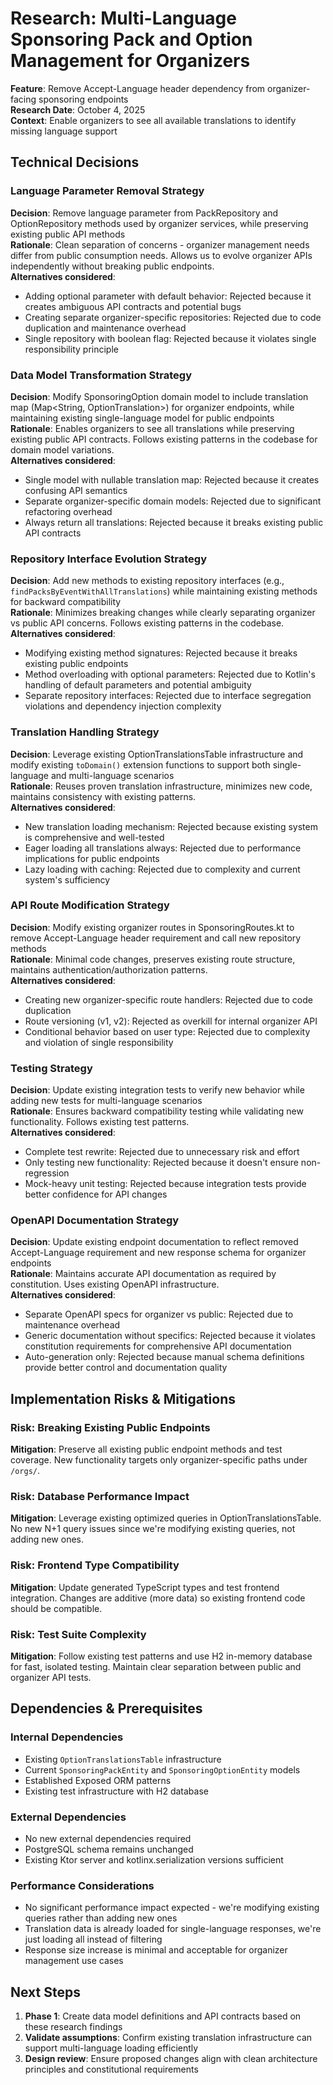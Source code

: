 # Research: Multi-Language Sponsoring Pack and Option Management for Organizers

**Feature**: Remove Accept-Language header dependency from organizer-facing sponsoring endpoints  
**Research Date**: October 4, 2025  
**Context**: Enable organizers to see all available translations to identify missing language support

## Technical Decisions

### Language Parameter Removal Strategy
**Decision**: Remove language parameter from PackRepository and OptionRepository methods used by organizer services, while preserving existing public API methods  
**Rationale**: Clean separation of concerns - organizer management needs differ from public consumption needs. Allows us to evolve organizer APIs independently without breaking public endpoints.  
**Alternatives considered**:
- Adding optional parameter with default behavior: Rejected because it creates ambiguous API contracts and potential bugs
- Creating separate organizer-specific repositories: Rejected due to code duplication and maintenance overhead
- Single repository with boolean flag: Rejected because it violates single responsibility principle

### Data Model Transformation Strategy  
**Decision**: Modify SponsoringOption domain model to include translation map (Map<String, OptionTranslation>) for organizer endpoints, while maintaining existing single-language model for public endpoints  
**Rationale**: Enables organizers to see all translations while preserving existing public API contracts. Follows existing patterns in the codebase for domain model variations.  
**Alternatives considered**:
- Single model with nullable translation map: Rejected because it creates confusing API semantics
- Separate organizer-specific domain models: Rejected due to significant refactoring overhead
- Always return all translations: Rejected because it breaks existing public API contracts

### Repository Interface Evolution Strategy
**Decision**: Add new methods to existing repository interfaces (e.g., `findPacksByEventWithAllTranslations`) while maintaining existing methods for backward compatibility  
**Rationale**: Minimizes breaking changes while clearly separating organizer vs public API concerns. Follows existing patterns in the codebase.  
**Alternatives considered**:
- Modifying existing method signatures: Rejected because it breaks existing public endpoints
- Method overloading with optional parameters: Rejected due to Kotlin's handling of default parameters and potential ambiguity
- Separate repository interfaces: Rejected due to interface segregation violations and dependency injection complexity

### Translation Handling Strategy
**Decision**: Leverage existing OptionTranslationsTable infrastructure and modify existing `toDomain()` extension functions to support both single-language and multi-language scenarios  
**Rationale**: Reuses proven translation infrastructure, minimizes new code, maintains consistency with existing patterns.  
**Alternatives considered**:
- New translation loading mechanism: Rejected because existing system is comprehensive and well-tested
- Eager loading all translations always: Rejected due to performance implications for public endpoints
- Lazy loading with caching: Rejected due to complexity and current system's sufficiency

### API Route Modification Strategy
**Decision**: Modify existing organizer routes in SponsoringRoutes.kt to remove Accept-Language header requirement and call new repository methods  
**Rationale**: Minimal code changes, preserves existing route structure, maintains authentication/authorization patterns.  
**Alternatives considered**:
- Creating new organizer-specific route handlers: Rejected due to code duplication
- Route versioning (v1, v2): Rejected as overkill for internal organizer API
- Conditional behavior based on user type: Rejected due to complexity and violation of single responsibility

### Testing Strategy
**Decision**: Update existing integration tests to verify new behavior while adding new tests for multi-language scenarios  
**Rationale**: Ensures backward compatibility testing while validating new functionality. Follows existing test patterns.  
**Alternatives considered**:
- Complete test rewrite: Rejected due to unnecessary risk and effort
- Only testing new functionality: Rejected because it doesn't ensure non-regression
- Mock-heavy unit testing: Rejected because integration tests provide better confidence for API changes

### OpenAPI Documentation Strategy
**Decision**: Update existing endpoint documentation to reflect removed Accept-Language requirement and new response schema for organizer endpoints  
**Rationale**: Maintains accurate API documentation as required by constitution. Uses existing OpenAPI infrastructure.  
**Alternatives considered**:
- Separate OpenAPI specs for organizer vs public: Rejected due to maintenance overhead
- Generic documentation without specifics: Rejected because it violates constitution requirements for comprehensive API documentation
- Auto-generation only: Rejected because manual schema definitions provide better control and documentation quality

## Implementation Risks & Mitigations

### Risk: Breaking Existing Public Endpoints
**Mitigation**: Preserve all existing public endpoint methods and test coverage. New functionality targets only organizer-specific paths under `/orgs/`.

### Risk: Database Performance Impact  
**Mitigation**: Leverage existing optimized queries in OptionTranslationsTable. No new N+1 query issues since we're modifying existing queries, not adding new ones.

### Risk: Frontend Type Compatibility
**Mitigation**: Update generated TypeScript types and test frontend integration. Changes are additive (more data) so existing frontend code should be compatible.

### Risk: Test Suite Complexity
**Mitigation**: Follow existing test patterns and use H2 in-memory database for fast, isolated testing. Maintain clear separation between public and organizer API tests.

## Dependencies & Prerequisites

### Internal Dependencies
- Existing `OptionTranslationsTable` infrastructure
- Current `SponsoringPackEntity` and `SponsoringOptionEntity` models  
- Established Exposed ORM patterns
- Existing test infrastructure with H2 database

### External Dependencies  
- No new external dependencies required
- PostgreSQL schema remains unchanged
- Existing Ktor server and kotlinx.serialization versions sufficient

### Performance Considerations
- No significant performance impact expected - we're modifying existing queries rather than adding new ones
- Translation data is already loaded for single-language responses, we're just loading all instead of filtering
- Response size increase is minimal and acceptable for organizer management use cases

## Next Steps

1. **Phase 1**: Create data model definitions and API contracts based on these research findings
2. **Validate assumptions**: Confirm existing translation infrastructure can support multi-language loading efficiently  
3. **Design review**: Ensure proposed changes align with clean architecture principles and constitutional requirements